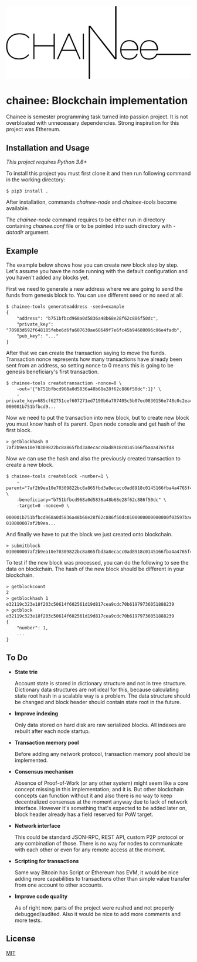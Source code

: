 <div align="left">
  <img src="https://raw.githubusercontent.com/Vetrovec/chainee/master/artwork/chainee.png" alt="chainee">
</div>

# chainee: Blockchain implementation

Chainee is semester programming task turned into passion project. It is not overbloated with unnecessary dependencies. Strong inspiration for this project was Ethereum.

## Installation and Usage

*This project requires Python 3.6+*

To install this project you must first clone it and then run following command in the working directory:
```
$ pip3 install .
```
After installation, commands *chainee-node* and *chainee-tools* become available.

The *chainee-node* command requires to be either run in directory containing *chainee.conf* file or to be pointed into such directory with *-datadir* argument.

## Example

The example below shows how you can create new block step by step. Let's assume you have the node running with the default configuration and you haven't added any blocks yet.

First we need to generate a new address where we are going to send the funds from genesis block to. You can use different seed or no seed at all.
```
$ chainee-tools generateaddress -seed=example
{
    "address": "b751bfbcd968a0d5836a48b68e28f62c886f50dc",
    "private_key": "70983d692f648185febe6d6fa607630ae68649f7e6fc45b94680096c06e4fadb",
    "pub_key": "..."
}
```

After that we can create the transaction saying to move the funds. Transaction nonce represents how many transactions have already been sent from an address, so setting nonce to 0 means this is going to be genesis beneficiary's first transaction.
```
$ chainee-tools createtransaction -nonce=0 \
	-out='{"b751bfbcd968a0d5836a48b68e28f62c886f50dc":1}' \
	-private_key=685cf62751cef607271ed7190b6a707405c5b07ec0830156e748c0c2ea4a2cfe
000001b751bfbcd9...
```

Now we need to put the transaction into new block, but to create new block you must know hash of its parent. Open node console and get hash of the first block.
```
> getblockhash 0
7af2b9ea10e70309822bc8a865fbd3a8ecacc0ad8918c0145166fba4a4765f48
```
Now we can use the hash and also the previously created transaction to create a new block.
```
$ chainee-tools createblock -number=1 \
	-parent="7af2b9ea10e70309822bc8a865fbd3a8ecacc0ad8918c0145166fba4a4765f48" \
	-beneficiary="b751bfbcd968a0d5836a48b68e28f62c886f50dc" \
	-target=0 -nonce=0 \
	000001b751bfbcd968a0d5836a48b68e28f62c886f50dc0100000000000000f03597bae1731280c28fa6eea783df89c38b622444d90bda3f22c44e8564dfb608dbcb38796f4c9bfd6577f5180f18b7160183a0facfed8df47a906d25efea3a01
010000007af2b9ea...
```
And finally we have to put the block we just created onto blockchain.
```
> submitblock 010000007af2b9ea10e70309822bc8a865fbd3a8ecacc0ad8918c0145166fba4a4765f48b751bfbcd968a0d5836a48b68e28f62c886f50dc91fa6413789b5e95971421ae7309e11b1e0484b7ecee3905dcdd816d660b2f4c000000003363355e0000000001006000000001b751bfbcd968a0d5836a48b68e28f62c886f50dc0100000000000000f03597bae1731280c28fa6eea783df89c38b622444d90bda3f22c44e8564dfb608dbcb38796f4c9bfd6577f5180f18b7160183a0facfed8df47a906d25efea3a01
```

To test if the new block was processed, you can do the following to see the data on blockchain. The hash of the new block should be different in your blockchain.
```
> getblockcount
2
> getblockhash 1
e32119c323e18f203c50614f602561d19d817cea9cdc70b61979736051888239
> getblock e32119c323e18f203c50614f602561d19d817cea9cdc70b61979736051888239
{
    "number": 1,
    ...
}
```

## To Do

* **State trie**

	Account state is stored in dictionary structure and not in tree structure. Dictionary data structures are not ideal for this, because calculating state root hash in a scalable way is a problem. The data structure should be changed and block header should contain state root in the future.

* **Improve indexing**

	Only data stored on hard disk are raw serialized blocks. All indexes are rebuilt after each node startup.

* **Transaction memory pool**

	Before adding any network protocol, transaction memory pool should be implemented.

* **Consensus mechanism**

	Absence of Proof-of-Work (or any other system) might seem like a core concept missing in this implementation; and it is. But other blockchain concepts can function without it and also there is no way to keep decentralized consensus at the moment anyway due to lack of network interface. However it's something that's expected to be added later on, block header already has a field reserved for PoW target.

* **Network interface**

	This could be standard JSON-RPC, REST API, custom P2P protocol or any combination of those. There is no way for nodes to communicate with each other or even for any remote access at the moment.

* **Scripting for transactions**

	Same way Bitcoin has Script or Ethereum has EVM, it would be nice adding more capabilities to transactions other than simple value transfer from one account to other accounts.

* **Improve code quality**

	As of right now, parts of the project were rushed and not properly debugged/audited. Also it would be nice to add more comments and more tests.

## License

[MIT](LICENSE)
